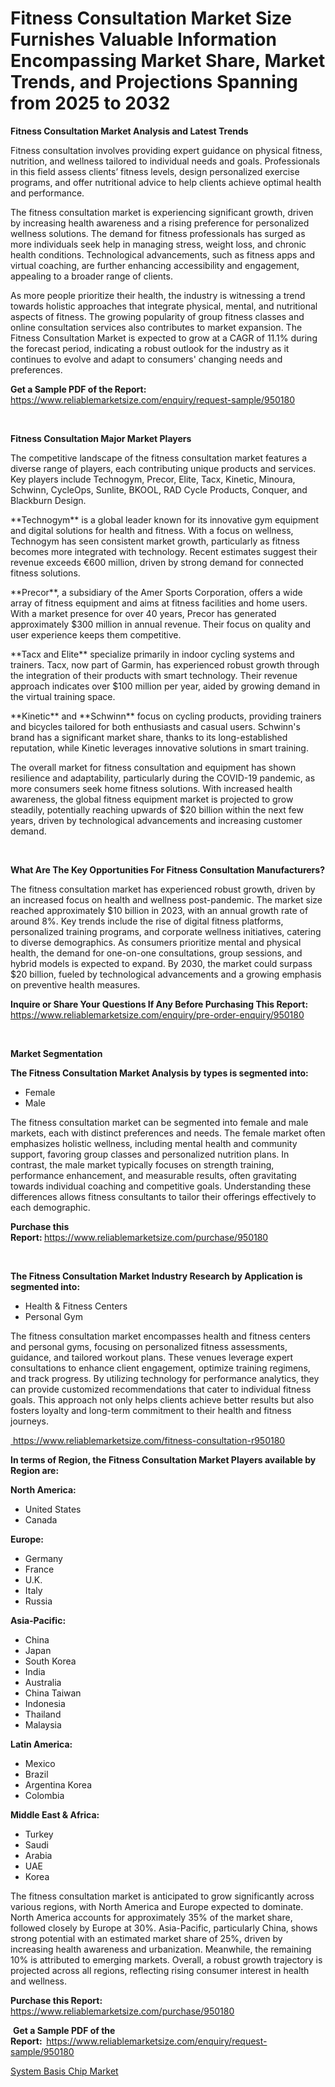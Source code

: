 <p><h1>Fitness Consultation Market Size Furnishes Valuable Information Encompassing Market Share, Market Trends, and Projections Spanning from 2025 to 2032</h1></p><p><strong>Fitness Consultation Market Analysis and Latest Trends</strong></p>
<p><p>Fitness consultation involves providing expert guidance on physical fitness, nutrition, and wellness tailored to individual needs and goals. Professionals in this field assess clients’ fitness levels, design personalized exercise programs, and offer nutritional advice to help clients achieve optimal health and performance. </p><p>The fitness consultation market is experiencing significant growth, driven by increasing health awareness and a rising preference for personalized wellness solutions. The demand for fitness professionals has surged as more individuals seek help in managing stress, weight loss, and chronic health conditions. Technological advancements, such as fitness apps and virtual coaching, are further enhancing accessibility and engagement, appealing to a broader range of clients.</p><p>As more people prioritize their health, the industry is witnessing a trend towards holistic approaches that integrate physical, mental, and nutritional aspects of fitness. The growing popularity of group fitness classes and online consultation services also contributes to market expansion. The Fitness Consultation Market is expected to grow at a CAGR of 11.1% during the forecast period, indicating a robust outlook for the industry as it continues to evolve and adapt to consumers' changing needs and preferences.</p></p>
<p><strong>Get a Sample PDF of the Report:&nbsp;</strong> <a href="https://www.reliablemarketsize.com/enquiry/request-sample/950180?utm_campaign=3262&utm_medium=2&utm_source=Github&utm_content=ia&utm_term=05032025&utm_id=fitness-consultation">https://www.reliablemarketsize.com/enquiry/request-sample/950180</a></p>
<p>&nbsp;</p>
<p><strong>Fitness Consultation Major Market Players</strong></p>
<p><p>The competitive landscape of the fitness consultation market features a diverse range of players, each contributing unique products and services. Key players include Technogym, Precor, Elite, Tacx, Kinetic, Minoura, Schwinn, CycleOps, Sunlite, BKOOL, RAD Cycle Products, Conquer, and Blackburn Design.</p><p>**Technogym** is a global leader known for its innovative gym equipment and digital solutions for health and fitness. With a focus on wellness, Technogym has seen consistent market growth, particularly as fitness becomes more integrated with technology. Recent estimates suggest their revenue exceeds €600 million, driven by strong demand for connected fitness solutions.</p><p>**Precor**, a subsidiary of the Amer Sports Corporation, offers a wide array of fitness equipment and aims at fitness facilities and home users. With a market presence for over 40 years, Precor has generated approximately $300 million in annual revenue. Their focus on quality and user experience keeps them competitive.</p><p>**Tacx and Elite** specialize primarily in indoor cycling systems and trainers. Tacx, now part of Garmin, has experienced robust growth through the integration of their products with smart technology. Their revenue approach indicates over $100 million per year, aided by growing demand in the virtual training space.</p><p>**Kinetic** and **Schwinn** focus on cycling products, providing trainers and bicycles tailored for both enthusiasts and casual users. Schwinn's brand has a significant market share, thanks to its long-established reputation, while Kinetic leverages innovative solutions in smart training.</p><p>The overall market for fitness consultation and equipment has shown resilience and adaptability, particularly during the COVID-19 pandemic, as more consumers seek home fitness solutions. With increased health awareness, the global fitness equipment market is projected to grow steadily, potentially reaching upwards of $20 billion within the next few years, driven by technological advancements and increasing customer demand.</p></p>
<p>&nbsp;</p>
<p><strong>What Are The Key Opportunities For Fitness Consultation Manufacturers?</strong></p>
<p><p>The fitness consultation market has experienced robust growth, driven by an increased focus on health and wellness post-pandemic. The market size reached approximately $10 billion in 2023, with an annual growth rate of around 8%. Key trends include the rise of digital fitness platforms, personalized training programs, and corporate wellness initiatives, catering to diverse demographics. As consumers prioritize mental and physical health, the demand for one-on-one consultations, group sessions, and hybrid models is expected to expand. By 2030, the market could surpass $20 billion, fueled by technological advancements and a growing emphasis on preventive health measures.</p></p>
<p><strong>Inquire or Share Your Questions If Any Before Purchasing This Report:</strong> <a href="https://www.reliablemarketsize.com/enquiry/pre-order-enquiry/950180?utm_campaign=3262&utm_medium=2&utm_source=Github&utm_content=ia&utm_term=05032025&utm_id=fitness-consultation">https://www.reliablemarketsize.com/enquiry/pre-order-enquiry/950180</a></p>
<p>&nbsp;</p>
<p><strong>Market Segmentation</strong></p>
<p><strong>The Fitness Consultation Market Analysis by types is segmented into:</strong></p>
<p><ul><li>Female</li><li>Male</li></ul></p>
<p><p>The fitness consultation market can be segmented into female and male markets, each with distinct preferences and needs. The female market often emphasizes holistic wellness, including mental health and community support, favoring group classes and personalized nutrition plans. In contrast, the male market typically focuses on strength training, performance enhancement, and measurable results, often gravitating towards individual coaching and competitive goals. Understanding these differences allows fitness consultants to tailor their offerings effectively to each demographic.</p></p>
<p><strong>Purchase this Report:&nbsp;</strong><a href="https://www.reliablemarketsize.com/purchase/950180?utm_campaign=3262&utm_medium=2&utm_source=Github&utm_content=ia&utm_term=05032025&utm_id=fitness-consultation">https://www.reliablemarketsize.com/purchase/950180</a></p>
<p>&nbsp;</p>
<p><strong>The Fitness Consultation Market Industry Research by Application is segmented into:</strong></p>
<p><ul><li>Health & Fitness Centers</li><li>Personal Gym</li></ul></p>
<p><p>The fitness consultation market encompasses health and fitness centers and personal gyms, focusing on personalized fitness assessments, guidance, and tailored workout plans. These venues leverage expert consultations to enhance client engagement, optimize training regimens, and track progress. By utilizing technology for performance analytics, they can provide customized recommendations that cater to individual fitness goals. This approach not only helps clients achieve better results but also fosters loyalty and long-term commitment to their health and fitness journeys.</p></p>
<p><a href="https://www.reliablemarketsize.com/fitness-consultation-r950180?utm_campaign=3262&utm_medium=2&utm_source=Github&utm_content=ia&utm_term=05032025&utm_id=fitness-consultation">&nbsp;https://www.reliablemarketsize.com/fitness-consultation-r950180</a></p>
<p><strong>In terms of Region, the Fitness Consultation Market Players available by Region are:</strong></p>
<p>
    <p> <strong> North America: </strong>
        <ul>
            <li>United States</li>
            <li>Canada</li>
        </ul>
        </p> 
    <p> <strong> Europe: </strong>
        <ul>
            <li>Germany</li>
            <li>France</li>
            <li>U.K.</li>
            <li>Italy</li>
            <li>Russia</li>
        </ul>
        </p> 
    <p> <strong> Asia-Pacific: </strong>
        <ul>
            <li>China</li>
            <li>Japan</li>
            <li>South Korea</li>
            <li>India</li>
            <li>Australia</li>
            <li>China Taiwan</li>
            <li>Indonesia</li>
            <li>Thailand</li>
            <li>Malaysia</li>
        </ul>
        </p> 
    <p> <strong> Latin America: </strong>
        <ul>
            <li>Mexico</li>
            <li>Brazil</li>
            <li>Argentina Korea</li>
            <li>Colombia</li>
        </ul>
        </p> 
    <p> <strong> Middle East & Africa: </strong>
        <ul>
            <li>Turkey</li>
            <li>Saudi</li>
            <li>Arabia</li>
            <li>UAE</li>
            <li>Korea</li>
        </ul>
    </p>
    </p>
<p><p>The fitness consultation market is anticipated to grow significantly across various regions, with North America and Europe expected to dominate. North America accounts for approximately 35% of the market share, followed closely by Europe at 30%. Asia-Pacific, particularly China, shows strong potential with an estimated market share of 25%, driven by increasing health awareness and urbanization. Meanwhile, the remaining 10% is attributed to emerging markets. Overall, a robust growth trajectory is projected across all regions, reflecting rising consumer interest in health and wellness.</p></p>
<p><strong>Purchase this Report: </strong><a href="https://www.reliablemarketsize.com/purchase/950180?utm_campaign=3262&utm_medium=2&utm_source=Github&utm_content=ia&utm_term=05032025&utm_id=fitness-consultation">https://www.reliablemarketsize.com/purchase/950180</a></p>
<p>&nbsp;<strong>Get a Sample PDF of the Report:&nbsp;&nbsp;</strong><a href="https://www.reliablemarketsize.com/enquiry/request-sample/950180?utm_campaign=3262&utm_medium=2&utm_source=Github&utm_content=ia&utm_term=05032025&utm_id=fitness-consultation">https://www.reliablemarketsize.com/enquiry/request-sample/950180</a></p>
<p><strong></strong></p>
<p><p><a href="https://github.com/lateshab69/Market-Research-Report-List-1/blob/main/system-basis-chip-market.md?utm_campaign=3262&utm_medium=2&utm_source=Github&utm_content=ia&utm_term=05032025&utm_id=fitness-consultation">System Basis Chip Market</a></p></p>